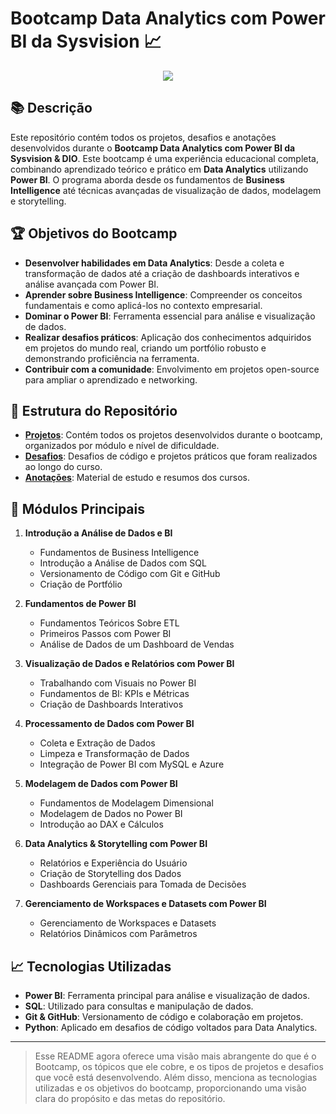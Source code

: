 # Bootcamp Data Analytics com Power BI da Sysvision 📈

<p align="center"><img src="http://img.shields.io/static/v1?label=STATUS&message=EM%20DESENVOLVIMENTO&color=GREEN&style=for-the-badge"/></p>

## 📚 Descrição

Este repositório contém todos os projetos, desafios e anotações desenvolvidos durante o **Bootcamp Data Analytics com Power BI da Sysvision & DIO**. Este bootcamp é uma experiência educacional completa, combinando aprendizado teórico e prático em **Data Analytics** utilizando **Power BI**. O programa aborda desde os fundamentos de **Business Intelligence** até técnicas avançadas de visualização de dados, modelagem e storytelling.

## 🏆 Objetivos do Bootcamp

- **Desenvolver habilidades em Data Analytics**: Desde a coleta e transformação de dados até a criação de dashboards interativos e análise avançada com Power BI.
- **Aprender sobre Business Intelligence**: Compreender os conceitos fundamentais e como aplicá-los no contexto empresarial.
- **Dominar o Power BI**: Ferramenta essencial para análise e visualização de dados.
- **Realizar desafios práticos**: Aplicação dos conhecimentos adquiridos em projetos do mundo real, criando um portfólio robusto e demonstrando proficiência na ferramenta.
- **Contribuir com a comunidade**: Envolvimento em projetos open-source para ampliar o aprendizado e networking.

## 📂 Estrutura do Repositório

- **[Projetos](/projetos)**: Contém todos os projetos desenvolvidos durante o bootcamp, organizados por módulo e nível de dificuldade.
- **[Desafios](/desafios)**: Desafios de código e projetos práticos que foram realizados ao longo do curso.
- **[Anotações](/anotacoes)**: Material de estudo e resumos dos cursos.

## 🚀 Módulos Principais

1. **Introdução a Análise de Dados e BI**
   - Fundamentos de Business Intelligence
   - Introdução a Análise de Dados com SQL
   - Versionamento de Código com Git e GitHub
   - Criação de Portfólio

2. **Fundamentos de Power BI**
   - Fundamentos Teóricos Sobre ETL
   - Primeiros Passos com Power BI
   - Análise de Dados de um Dashboard de Vendas

3. **Visualização de Dados e Relatórios com Power BI**
   - Trabalhando com Visuais no Power BI
   - Fundamentos de BI: KPIs e Métricas
   - Criação de Dashboards Interativos

4. **Processamento de Dados com Power BI**
   - Coleta e Extração de Dados
   - Limpeza e Transformação de Dados
   - Integração de Power BI com MySQL e Azure

5. **Modelagem de Dados com Power BI**
   - Fundamentos de Modelagem Dimensional
   - Modelagem de Dados no Power BI
   - Introdução ao DAX e Cálculos

6. **Data Analytics & Storytelling com Power BI**
   - Relatórios e Experiência do Usuário
   - Criação de Storytelling dos Dados
   - Dashboards Gerenciais para Tomada de Decisões

7. **Gerenciamento de Workspaces e Datasets com Power BI**
   - Gerenciamento de Workspaces e Datasets
   - Relatórios Dinâmicos com Parâmetros

## 📈 Tecnologias Utilizadas

- **Power BI**: Ferramenta principal para análise e visualização de dados.
- **SQL**: Utilizado para consultas e manipulação de dados.
- **Git & GitHub**: Versionamento de código e colaboração em projetos.
- **Python**: Aplicado em desafios de código voltados para Data Analytics.

---

> Esse README agora oferece uma visão mais abrangente do que é o Bootcamp, os tópicos que ele cobre, e os tipos de projetos e desafios que você está desenvolvendo. Além disso, menciona as tecnologias utilizadas e os objetivos do bootcamp, proporcionando uma visão clara do propósito e das metas do repositório.
